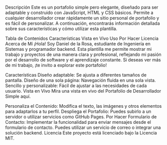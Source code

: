 Descripción
Este es un portafolio simple pero elegante, diseñado para ser adaptable y construido con JavaScript, HTML y CSS básicos. Permite a cualquier desarrollador crear rápidamente un sitio personal de portafolio y es fácil de personalizar. A continuación, encontrarás información detallada sobre sus características y cómo utilizar esta plantilla.

Tabla de Contenidos
Características
Vista en Vivo
Uso
Por Hacer
Licencia
Acerca de Mí
¡Hola! Soy Daniel de la Rosa, estudiante de Ingeniería en Sistemas y programador backend. Esta plantilla me permite mostrar mi trabajo y proyectos de una manera clara y profesional, reflejando mi pasión por el desarrollo de software y el aprendizaje constante. Si deseas ver más de mi trabajo, ¡te invito a explorar este portafolio!

Características
Diseño adaptable: Se ajusta a diferentes tamaños de pantalla.
Diseño de una sola página: Navegación fluida en una sola vista.
Sencillo y personalizable: Fácil de ajustar a las necesidades de cada usuario.
Vista en Vivo
Mira una vista en vivo del Portafolio de Desarrollador Simple aquí.




Personaliza el Contenido: Modifica el texto, las imágenes y otros elementos para adaptarlos a tu perfil.
Despliega el Portafolio: Puedes subirlo a un servidor o utilizar servicios como GitHub Pages.
Por Hacer
Formulario de Contacto: Implementar la funcionalidad para enviar mensajes desde el formulario de contacto. Puedes utilizar un servicio de correo o integrar una solución backend.
Licencia
Este proyecto está licenciado bajo la Licencia MIT.
